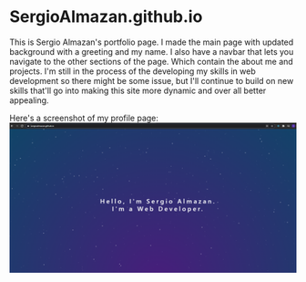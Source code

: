 # SergioAlmazan.github.io
This is Sergio Almazan's portfolio page. I made the main page with updated background with a greeting and my name. I also have a navbar that lets you navigate to the other sections of the page. Which contain the about me and projects. I'm still in the process of the developing my skills in web development so there might be some issue, but I'll continue to build on new skills that'll go into making this site more dynamic and over all better appealing. 

Here's a screenshot of my profile page:
![image](/profile_page.PNG)
